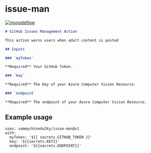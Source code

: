 
# issue-man

[![mynodeflow](https://github.com/sammychinedu2ky/meflow/actions/workflows/main.yml/badge.svg)](https://github.com/sammychinedu2ky/meflow/actions/workflows/main.yml)

```markdown
# GitHub Issues Management Action

This action warns users when adult content is posted

## Inputs

### `myToken`

**Required** Your GitHub Token.

### `key`

**Required** The Key of your Azure Computer Vision Resource.

### `endpoint`

**Required** The endpoint of your Azure Computer Vision Resource.
```
## Example usage
```
uses: sammychinedu2ky/issue-man@v1
with:
  myToken: '${{ secrets.GITHUB_TOKEN }}'
  key: '${{secrets.KEY}}'
  endpoint: '${{secrets.ENDPOINT}}'
```